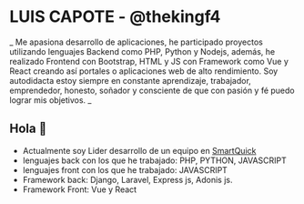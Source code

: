 # LUIS CAPOTE - @thekingf4

_ Me apasiona desarrollo de aplicaciones, he participado proyectos utilizando lenguajes Backend como PHP, Python y Nodejs, además, he realizado Frontend con Bootstrap, HTML y JS con Framework como Vue y React creando así portales o aplicaciones web de alto rendimiento. Soy autodidacta estoy siempre en constante aprendizaje, trabajador, emprendedor, honesto, soñador y consciente de que con pasión y fé puedo lograr mis objetivos. _

## Hola 🚀

 - Actualmente soy Lider desarrollo de un equipo en [SmartQuick](https://web.smartquick.com.co/) 
 - lenguajes back con los que he trabajado: PHP, PYTHON, JAVASCRIPT
 - lenguajes front con los que he trabajado: JAVASCRIPT
 - Framework back: Django, Laravel, Express js, Adonis js.
 - Framework Front: Vue y React